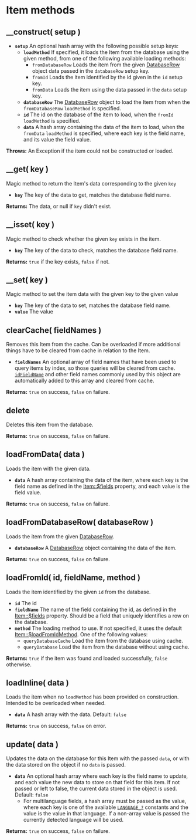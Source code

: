 # Item methods

## \_\_construct\( setup \) <a id="__construct"></a>

* **`setup`** An optional hash array with the following possible setup keys:
  * **`loadMethod`** If specified, it loads the Item from the database using the given method, from one of the following available loading methods:
    * `fromDatabaseRow` Loads the item from the given [DatabaseRow](../databaserow.md) object data passed in the `databaseRow` setup key.
    * `fromId` Loads the item identified by the id given in the `id` setup key.
    * `fromData` Loads the item using the data passed in the `data` setup key.
  * **`databaseRow`** The [DatabaseRow](../databaserow.md) object to load the Item from when the `fromDatabaseRow` `loadMethod` is specified.
  * **`id`** The id on the database of the item to load, when the `fromId` `loadMethod` is specified.
  * **`data`** A hash array containing the data of the item to load, when the `fromData` `loadMethod` is specified, where each key is the field name, and its value the field value.

**Throws:** An Exception if the item could not be constructed or loaded.

## \_\_get\( key \) <a id="__get"></a>

Magic method to return the Item's data corresponding to the given `key`

* **`key`** The key of the data to get, matches the database field name.

**Returns:** The data, or null if `key` didn't exist.

## \_\_isset\( key \) <a id="__isset"></a>

Magic method to check whether the given `key` exists in the item.

* **`key`** The key of the data to check, matches the database field name.

**Returns:** `true` if the key exists, `false` if not.

## \_\_set\( key \)

Magic method to set the item data with the given key to the given value

* **`key`** The key of the data to set, matches the database field name.
* **`value`** The value

## clearCache\( fieldNames \) <a id="clearcache"></a>

Removes this Item from the cache. Can be overloaded if more additional things have to be cleared from cache in relation to the Item.

* **`fieldNames`** An optional array of field names that have been used to query items by index, so those queries will be cleared from cache. [`idFieldName`](item-properties.md#idfieldname) and other field names commonly used by this object are automatically added to this array and cleared from cache.

**Returns:** `true` on success, `false` on failure.

## delete

Deletes this item from the database.

**Returns:** `true` on success, `false` on failure.

## loadFromData\( data \)

Loads the item with the given data.

* **`data`** A hash array containing the data of the item, where each key is the field name as defined in the [Item::$fields](item-properties.md#usdfields) property, and each value is the field value.

**Returns:** `true` on success, `false` on failure.

## loadFromDatabaseRow\( databaseRow \) <a id="loadfromdatabaserow"></a>

Loads the item from the given [DatabaseRow](../databaserow.md).

* **`databaseRow`** A [DatabaseRow](../databaserow.md) object containing the data of the item.

**Returns:** `true` on success, `false` on failure.

## loadFromId\( id, fieldName, method \) <a id="loadfromid"></a>

Loads the item identified by the given `id` from the database.

* **`id`** The id
* **`fieldName`** The name of the field containing the id, as defined in the [Item::$fields](item-properties.md#usdfields) property. Should be a field that uniquely identifies a row on the database.
* **`method`** The loading method to use. If not specified, it uses the default [Item::$loadFromIdMethod](item-properties.md#loadfromidmethod). One of the following values:
  * `queryDatabaseCache` Load the item from the database using cache.
  * `queryDatabase` Load the item from the database without using cache.

**Returns:** `true` if the item was found and loaded successfully, `false` otherwise.

## loadInline\( data \) <a id="loadinline"></a>

Loads the item when no `loadMethod` has been provided on construction. Intended to be overloaded when needed.

* **`data`** A hash array with the data. Default: `false`

**Returns:** `true` on success, `false` on error.

## update\( data \) <a id="update"></a>

Updates the data on the database for this Item with the passed `data`, or with the data stored on the object if no `data` is passed.

* **`data`** An optional hash array where each key is the field name to update, and each value the new data to store on that field for this item. If not passed or left to false, the current data stored in the object is used. Default: `false`
  * For multilanguage fields, a hash array must be passed as the value, where each key is one of the available [`LANGUAGE_?`](../../core-modules/locale/#constants) constants and the value is the value in that language. If a non-array value is passed the currently detected language will be used.

**Returns:** `true` on success, `false` on failure.



